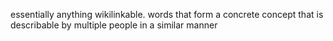 essentially anything wikilinkable. words that form a concrete concept that is describable by multiple people in a similar manner


